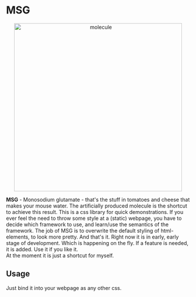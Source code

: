 # MSG

<p align="center">
    <img alt="molecule" width="460" height="auto" src="https://umamiappearance.github.io/_Profile/logo/ua_bw.png">
</p>

__MSG__ - Monosodium glutamate - that's the stuff in tomatoes and cheese that makes your mouse water. The artificially produced molecule is the shortcut to achieve this result. This is a css library for quick demonstrations. If you ever feel the need to throw some style at a (static) webpage, you have to decide which framework to use, and learn/use the semantics of the framework. The job of MSG is to overwrite the default styling of html-elements, to look more pretty. And that's it. Right now it is in early, early stage of development. Which is happening on the fly. If a feature is needed, it is added. Use it if you like it.  
At the moment it is just a shortcut for myself.

## Usage
Just bind it into your webpage as any other css.
